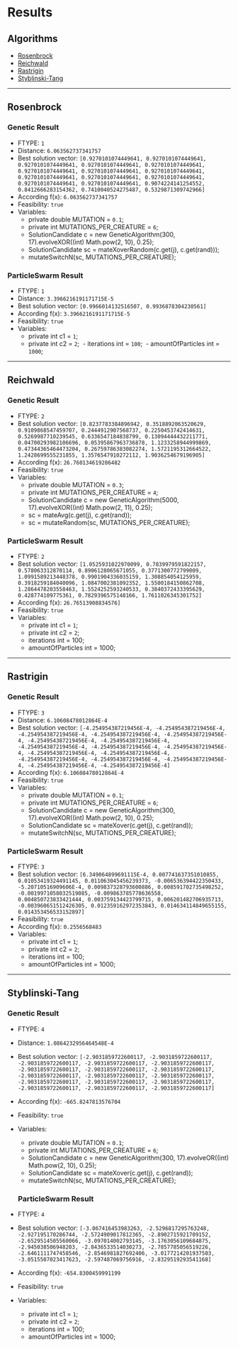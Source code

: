 # Results

## Algorithms
- [Rosenbrock](#rosenbrock)
- [Reichwald](#reichwald)
- [Rastrigin](#rastrigin)
- [Styblinski-Tang](#styblinski-tang)

---

## Rosenbrock
### Genetic Result
- FTYPE: `1`
- Distance: `6.063562737341757`
- Best solution vector: `[0.9270101074449641, 0.9270101074449641, 0.9270101074449641, 0.9270101074449641, 0.9270101074449641, 0.9270101074449641, 0.9270101074449641, 0.9270101074449641, 0.9270101074449641, 0.9270101074449641, 0.9270101074449641, 0.9270101074449641, 0.9270101074449641, 0.9074224141254552, 0.8412666283154362, 0.7410040524275487, 0.5329871309742966]`
- According f(x): `6.063562737341757`
- Feasibility: `true`
- Variables:
  - private double MUTATION = `0.1`;
  - private int MUTATIONS_PER_CREATURE = `6`;
  - SolutionCandidate c = new GeneticAlgorithm(300, 17).evolveXOR((int) Math.pow(2, 10), 0.25);
  - SolutionCandidate sc = mateXoverRandom(c.get(j), c.get(rand)));
  - mutateSwitchN(sc, MUTATIONS_PER_CREATURE);

### ParticleSwarm Result
- FTYPE: `1`
- Distance: `3.3966216191171715E-5`
- Best solution vector: `[0.9966014132516507, 0.9936878304230561]`
- According f(x): `3.3966216191171715E-5`
- Feasibility: `true`
- Variables:
  - private int c1 = `1`;
  - private int c2 = `2`;
  - iterations int = `100`;
  - amountOfParticles int = `1000`;

---
## Reichwald
### Genetic Result
- FTYPE: `2`
- Best solution vector: `[0.8237783384896942, 0.3518892063520629, 0.9109868547459707, 0.2444912907568737, 0.2250453742414631, 0.5269987710239545, 0.6336547184838799, 0.13094444432211771, 0.04700293982106696, 0.05395867963736878, 1.1233258944999869, 0.47344365464473204, 0.26759786383082274, 1.5721195312664522, 1.2428699555231855, 1.3576547910272112, 1.9036254679196905]`
- According f(x): `26.760134619286482`
- Feasibility: `true`
- Variables:
  - private double MUTATION = `0.3`;
  - private int MUTATIONS_PER_CREATURE = `4`;
  - SolutionCandidate c = new GeneticAlgorithm(5000, 17).evolveXOR((int) Math.pow(2, 11), 0.25);
  - sc = mateAvg(c.get(j), c.get(rand));
  - sc = mutateRandom(sc, MUTATIONS_PER_CREATURE);
  
### ParticleSwarm Result
- FTYPE: `2`
- Best solution vector: `[1.0525931022970099, 0.7839979591822157, 0.578063312870114, 0.8906128065671055, 0.3771300772799009, 1.0991589213448378, 0.9901904336035159, 1.308854054125959, 0.3918259184040096, 1.0847002381092352, 1.5500184150862708, 1.2864478203558463, 1.5524252593240533, 0.3840372433395629, 0.428774109775361, 0.7829396575148166, 1.7611026345301752]`
- According f(x): `26.76513908834576]`
- Feasibility: `true`
- Variables:
  - private int c1 = `1`;
  - private int c2 = `2`;
  - iterations int = 100;
  - amountOfParticles int = 1000;

---
## Rastrigin
### Genetic Result
- FTYPE: `3`
- Distance: `6.10608478012864E-4`
- Best solution vector: `[-4.254954387219456E-4, -4.254954387219456E-4, -4.254954387219456E-4, -4.254954387219456E-4, -4.254954387219456E-4, -4.254954387219456E-4, -4.254954387219456E-4, -4.254954387219456E-4, -4.254954387219456E-4, -4.254954387219456E-4, -4.254954387219456E-4, -4.254954387219456E-4, -4.254954387219456E-4, -4.254954387219456E-4, -4.254954387219456E-4, -4.254954387219456E-4, -4.254954387219456E-4]`
- According f(x): `6.10608478012864E-4`
- Feasibility: `true`
- Variables:
  - private double MUTATION = `0.1`;
  - private int MUTATIONS_PER_CREATURE = `6`;
  - SolutionCandidate c = new GeneticAlgorithm(300, 17).evolveXOR((int) Math.pow(2, 10), 0.25);
  - SolutionCandidate sc = mateXover(c.get(j), c.get(rand));
  - mutateSwitchN(sc, MUTATIONS_PER_CREATURE);

### ParticleSwarm Result
- FTYPE: `3`
- Best solution vector: `[6.349064899691115E-4, 0.007741637351010855, 0.01053419324491145, 0.011063045456239373, -0.006536394422350433, -5.20710516909606E-4, 0.009837328793600886, 0.008591702735498252, -0.0019971058032519085, -0.009863785778636558, 0.004850723833421444, 0.003759134423799715, 0.006201482706935713, -0.003960651512426305, 0.012359162972353843, 0.014634114849655155, 0.014353456533152897]`
- Feasibility: `true`
- According f(x): `0.2556568483`
- Variables:
  - private int c1 = `1`;
  - private int c2 = `2`;
  - iterations int = 100;
  - amountOfParticles int = 1000;

---
## Styblinski-Tang

### Genetic Result
- FTYPE: `4`
- Distance: `1.0864232956464548E-4`
- Best solution vector: `[-2.9031859722600117, -2.9031859722600117, -2.9031859722600117, -2.9031859722600117, -2.9031859722600117, -2.9031859722600117, -2.9031859722600117, -2.9031859722600117, -2.9031859722600117, -2.9031859722600117, -2.9031859722600117, -2.9031859722600117, -2.9031859722600117, -2.9031859722600117, -2.9031859722600117, -2.9031859722600117, -2.9031859722600117]`
- According f(x): `-665.8247813576704`
- Feasibility: `true`
- Variables:
  - private double MUTATION = `0.1`;
  - private int MUTATIONS_PER_CREATURE = `6`;
  - SolutionCandidate c = new GeneticAlgorithm(300, 17).evolveOR((int) Math.pow(2, 10), 0.25);
  - SolutionCandidate sc = mateXover(c.get(j), c.get(rand));
  - mutateSwitchN(sc, MUTATIONS_PER_CREATURE);
  
  ### ParticleSwarm Result
 - FTYPE: `4`
 - Best solution vector: `[-3.067416453983263, -2.5296817295763248, -2.927195170286744, -2.5724909017812365, -2.8902715921709152, -2.6529514505560066, -3.097014002793145, -3.1763056109684875, -2.945038506948203, -2.8436533514030273, -2.7857785056519226, -2.6461111747458546, -2.8546981827692406, -3.0177214201937503, -3.0515507023417623, -2.597487069756916, -2.8329519293541168]`
 - According f(x): `-654.8300459991199`
- Feasibility: `true`
- Variables:
  - private int c1 = `1`;
  - private int c2 = `2`;
  - iterations int = 100;
  - amountOfParticles int = 1000;
